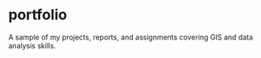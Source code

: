 # portfolio
A sample of my projects, reports, and assignments covering GIS and data analysis skills.

